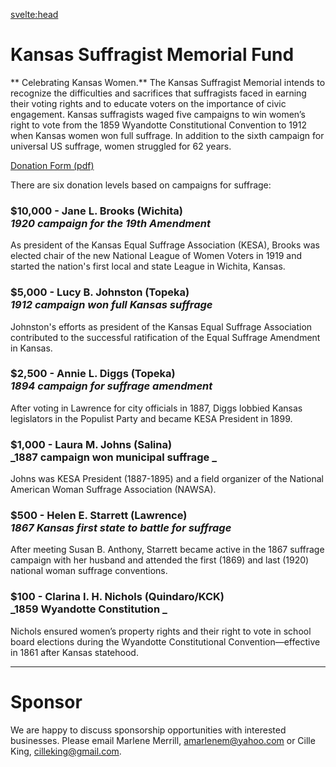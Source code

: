 <svelte:head>

<title>Give - Kansas Suffragist Memorial</title>
<!-- <meta
		name="description"
		content="Join us in commemorating the hallowed history of Kansas suffragists and their fight to secure
	the vote for all women."
	/> -->
</svelte:head>

<div class="prose mx-auto mt-8 max-w-2xl lg:prose-lg">

<h1 class="text-center">Kansas Suffragist Memorial Fund</h1>

** Celebrating Kansas Women.** The Kansas Suffragist Memorial intends to recognize the difficulties and sacrifices that suffragists faced in earning their voting rights and to educate voters on the importance of civic engagement. Kansas suffragists waged five campaigns to win women’s right to vote from the 1859 Wyandotte Constitutional Convention to 1912 when Kansas women won full suffrage. In addition to the sixth campaign for universal US suffrage, women struggled for 62 years.

<div class="text-center"><a target="_blank" href="/KS-suffragist-memorial-contribution-form_2024-08-08.pdf" class="no-underline rounded bg-yellow-400 px-8 font-bold py-4 text-lg hover:bg-blue-100 inline-block">Donation Form (pdf)</a></div>

There are six donation levels based on campaigns for suffrage:

### $10,000 - Jane L. Brooks (Wichita) <br> _1920 campaign for the 19th Amendment_

As president of the Kansas Equal Suffrage Association (KESA), Brooks was elected chair of the new National League of Women Voters in 1919 and started the nation's first local and state League in Wichita, Kansas.

### $5,000 - Lucy B. Johnston (Topeka) <br> _1912 campaign won full Kansas suffrage_

Johnston's efforts as president of the Kansas Equal Suffrage Association contributed to the successful ratification of the Equal Suffrage Amendment in Kansas.

### $2,500 - Annie L. Diggs (Topeka) <br> _1894 campaign for suffrage amendment_

After voting in Lawrence for city officials in 1887, Diggs lobbied Kansas legislators in the Populist Party and became KESA President in 1899.

### $1,000 - Laura M. Johns (Salina) <br> _1887 campaign won municipal suffrage _

Johns was KESA President (1887-1895) and a field organizer of the National American Woman Suffrage Association (NAWSA).

### $500 - Helen E. Starrett (Lawrence) <br> _1867 Kansas first state to battle for suffrage_

After meeting Susan B. Anthony, Starrett became active in the 1867 suffrage campaign with her husband and attended the first (1869) and last (1920) national woman suffrage conventions.

### $100 - Clarina I. H. Nichols (Quindaro/KCK) <br> _1859 Wyandotte Constitution _

Nichols ensured women’s property rights and their right to vote in school board elections during the Wyandotte Constitutional Convention—effective in 1861 after Kansas statehood.

---

# Sponsor

We are happy to discuss sponsorship opportunities with interested businesses. Please email Marlene Merrill, <a href="mailto:amarlenem@yahoo.com">amarlenem@yahoo.com</a> or Cille King, <a href="mailto:cilleking@gmail.com">cilleking@gmail.com</a>.

</div>
